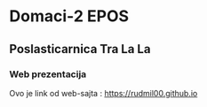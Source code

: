 # Domaci-2 EPOS

## Poslasticarnica Tra La La

### Web prezentacija

Ovo je link od web-sajta : https://rudmil00.github.io
